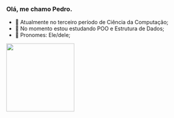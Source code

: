 
### Olá, me chamo Pedro.

- 🔭 Atualmente no terceiro período de Ciência da Computação;
- 🌱 No momento estou estudando POO e Estrutura de Dados;
- 🦉 Pronomes: Ele/dele;

<div align="left">
  <a href="https://github.com/pluluc">
  <img height="180em" src="https://github-readme-stats.vercel.app/api?username=pluluc&show_icons=true&theme=dark&include_all_commits=true&count_private=true"/>
</div>
